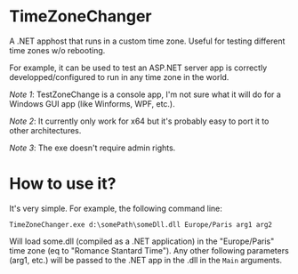 # TimeZoneChanger
A .NET apphost that runs in a custom time zone. Useful for testing different time zones w/o rebooting.

For example, it can be used to test an ASP.NET server app is correctly developped/configured to run in any time zone in the world.

*Note 1*: TestZoneChange is a console app, I'm not sure what it will do for a Windows GUI app (like Winforms, WPF, etc.).

*Note 2*: It currently only work for x64 but it's probably easy to port it to other architectures.

*Note 3*: The exe doesn't require admin rights.

# How to use it?
It's very simple. For example, the following command line:

    TimeZoneChanger.exe d:\somePath\someDll.dll Europe/Paris arg1 arg2

Will load some.dll (compiled as a .NET application) in the "Europe/Paris" time zone (eq to "Romance Stantard Time"). Any other following parameters (arg1, etc.) will be passed to the .NET app in the .dll in the `Main` arguments.
